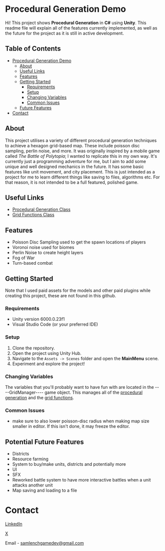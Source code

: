 # Procedural Generation Demo

Hi! This project shows **Procedural Generation** in **C#** using **Unity**. This readme file will explain all of the features currently implemented, as well as the future for the project as it is still in active development.
## Table of Contents
- [Procedural Generation Demo](#procedural-generation-demo)
  * [About](#about)
  * [Useful Links](#useful-links)
  * [Features](#features)
  * [Getting Started](#getting-started)
    + [Requirements](#requirements)
    + [Setup](#setup)
    + [Changing Variables](#changing-variables)
    + [Common Issues](#common-issues)
  * [Future Features](#potential-future-features)
- [Contact](#contact)

## About

This project utilises a variety of different procedural generation techniques to achieve a hexagon grid-based map. These include poisson disc sampling, perlin noise, and more. It was originally inspired by a mobile game called *The Battle of Polytopia*; I wanted to replicate this in my own way. It's currently just a programming adventure for me, but I aim to add some unique and well designed mechanics in the future. It has some basic features like unit movement, and city placement. This is just intended as a project for me to learn different things like saving to files, algorithms etc. For that reason, it is not intended to be a full featured, polished game.
## Useful Links
 - [Procedural Generation Class](https://github.com/lenchsam/Procedural-Generation-Demo/blob/main/Assets/Scripts/HexGrid/ProceduralGeneration.cs)
 - [Grid Functions Class](https://github.com/lenchsam/Procedural-Generation-Demo/blob/main/Assets/Scripts/HexGrid/HexGrid.cs)

## Features

 - Poisson Disc Sampling used to get the spawn locations of players
 - Voronoi noise used for biomes
 - Perlin Noise to create height layers
 - Fog of War
 - Turn-based combat

## Getting Started
Note that I used paid assets for the models and other paid plugins while creating this project, these are not found in this github. 
### Requirements

 - Unity version 6000.0.23f1
 - Visual Studio Code (or your preferred IDE)

### Setup
 1. Clone the repository. 
 2. Open the project using Unity Hub.
 3. Navigate to the `Assets -> Scenes` folder and open the **MainMenu** scene.
 4. Experiment and explore the project!

### Changing Variables
The variables that you'll probably want to have fun with are located in the ----GridManager---- game object. This manages all of the [procedural generation](https://github.com/lenchsam/Procedural-Generation-Demo/blob/main/Assets/Scripts/HexGrid/ProceduralGeneration.cs) and the [grid functions](https://github.com/lenchsam/Procedural-Generation-Demo/blob/main/Assets/Scripts/HexGrid/HexGrid.cs).

### Common Issues
 - make sure to also lower poisson-disc radius when making map size smaller in editor. If this isn't done, it may freeze the editor.

## Potential Future Features
 - Districts
 - Resource farming
 - System to buy/make units, districts and potentially more
 - UI
 - SFX
 - Reworked battle system to have more interactive battles when a unit attacks another unit
 - Map saving and loading to a file
# Contact
[LinkedIn](https://www.linkedin.com/in/sam-lench-8586b6279/)

[X](https://x.com/SamLenchGameDev)

Email - samlenchgamedev@gmail.com
